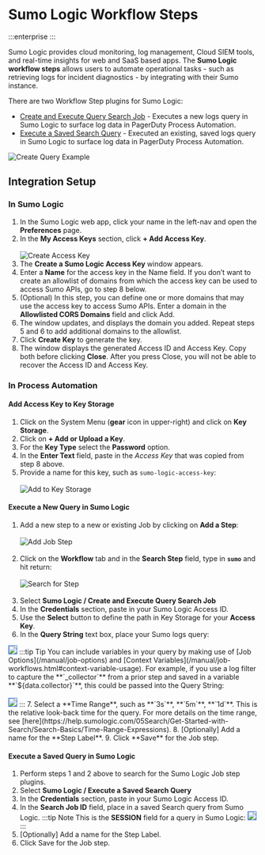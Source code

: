 # Sumo Logic Workflow Steps

:::enterprise
:::

Sumo Logic provides cloud monitoring, log management, Cloud SIEM tools, and real-time insights for web and SaaS based apps.
The **Sumo Logic workflow steps** allows users to automate operational tasks - such as retrieving logs for incident diagnostics - by integrating with their Sumo instance.

There are two Workflow Step plugins for Sumo Logic:
* [Create and Execute Query Search Job](#execute-a-new-query-in-sumo-logic) - Executes a new logs query in Sumo Logic to surface log data in PagerDuty Process Automation.
* [Execute a Saved Search Query](#execute-a-saved-query-in-sumo-logic) - Executed an existing, saved logs query in Sumo Logic to surface log data in PagerDuty Process Automation.

![Create Query Example](@assets/img/sumo-logic-create-query-example.png)<br>

## Integration Setup

### In Sumo Logic

1. In the Sumo Logic web app, click your name in the left-nav and open the **Preferences** page.
2. In the **My Access Keys** section, click **+ Add Access Key**.
<br><br>![Create Access Key](@assets/img/sumo-create-access-key.png)<br>
3. The **Create a Sumo Logic Access Key** window appears.
4. Enter a **Name** for the access key in the Name field. If you don’t want to create an allowlist of domains from which the access key can be used to access Sumo APIs, go to step 8 below.
5. (Optional) In this step, you can define one or more domains that may use the access key to access Sumo APIs. Enter a domain in the **Allowlisted CORS Domains** field and click Add.
6. The window updates, and displays the domain you added. Repeat steps 5 and 6 to add additional domains to the allowlist. 
7. Click **Create Key** to generate the key. 
8. The window displays the generated Access ID and Access Key. Copy both before clicking **Close**. After you press Close, you will not be able to recover the Access ID and Access Key.

### In Process Automation

#### Add Access Key to Key Storage
1. Click on the System Menu (**gear** icon in upper-right) and click on **Key Storage**.
2. Click on **+ Add or Upload a Key**.
3. For the **Key Type** select the **Password** option.
4. In the **Enter Text** field, paste in the _Access Key_ that was copied from step 8 above.
5. Provide a name for this key, such as `sumo-logic-access-key`:
<br><br>![Add to Key Storage](@assets/img/sumo-add-to-key-storage.png)<br>

#### Execute a New Query in Sumo Logic

1. Add a new step to a new or existing Job by clicking on **Add a Step**:
<br><br>![Add Job Step](@assets/img/sumo-add-job-step.png)<br><br>
2. Click on the **Workflow** tab and in the **Search Step** field, type in **`sumo`** and hit return:
<br><br>![Search for Step](@assets/img/sumo-search-for-step.png)<br><br>
3. Select **Sumo Logic / Create and Execute Query Search  Job**
4. In the **Credentials** section, paste in your Sumo Logic Access ID.
5. Use the **Select** button to define the path in Key Storage for your **Access Key**.
6. In the **Query String** text box, place your Sumo logs query:
<img style='border:1px solid #327af6' src="@assets/img/sumo-add-query.png" />
    :::tip Tip
     You can include variables in your query by making use of [Job Options](/manual/job-options) and [Context Variables](/manual/job-workflows.html#context-variable-usage).
    For example, if you use a log filter to capture the **`_collector`** from a prior step and saved in a variable **`${data.collector}`**, this could be passed into the Query String:
    <br><br><img style='border:1px solid #327af6' src="@assets/img/sumo-use-data-variable.png" />
    :::
7. Select a **Time Range**, such as **`3s`**, **`5m`**, **`1d`**.  This is the relative look-back time for the query. For more details on the time range, see [here](https://help.sumologic.com/05Search/Get-Started-with-Search/Search-Basics/Time-Range-Expressions).
8. [Optionally] Add a name for the **Step Label**.
9. Click **Save** for the Job step.

#### Execute a Saved Query in Sumo Logic

1. Perform steps 1 and 2 above to search for the Sumo Logic Job step plugins.
2. Select **Sumo Logic / Execute a Saved Search Query**
3. In the **Credentials** section, paste in your Sumo Logic Access ID.
4. In the **Search Job ID** field, place in a saved Search query from Sumo Logic.
   :::tip Note
    This is the **SESSION** field for a query in Sumo Logic:
    <img style='border:1px solid #327af6' src="@assets/img/sumo-saved-query-session.png" />
    :::
5. [Optionally] Add a name for the Step Label. 
6. Click Save for the Job step.